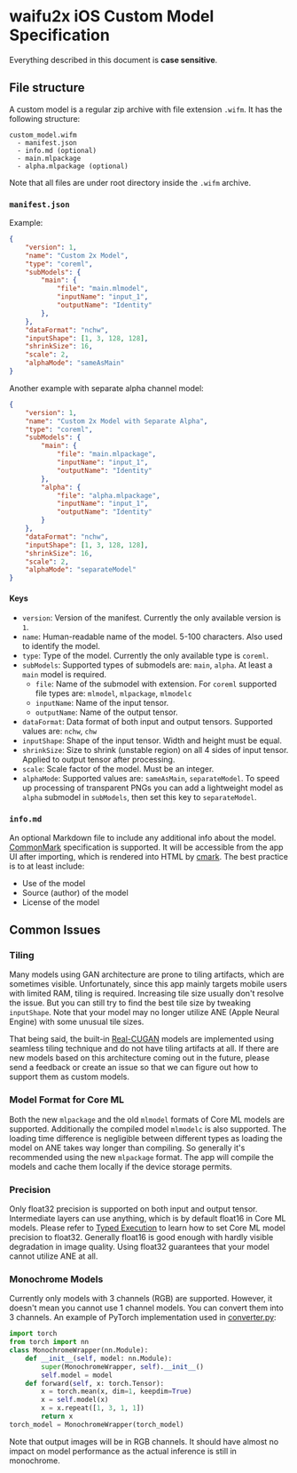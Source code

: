 waifu2x iOS Custom Model Specification
===

Everything described in this document is **case sensitive**.

## File structure
A custom model is a regular zip archive with file extension `.wifm`. It has the following structure:
```
custom_model.wifm
  - manifest.json
  - info.md (optional)
  - main.mlpackage
  - alpha.mlpackage (optional)
```
Note that all files are under root directory inside the `.wifm` archive.

### `manifest.json`
Example:
```json
{
    "version": 1,
    "name": "Custom 2x Model",
    "type": "coreml",
    "subModels": {
        "main": {
            "file": "main.mlmodel",
            "inputName": "input_1",
            "outputName": "Identity"
        },
    },
    "dataFormat": "nchw",
    "inputShape": [1, 3, 128, 128],
    "shrinkSize": 16,
    "scale": 2,
    "alphaMode": "sameAsMain"
}
```

Another example with separate alpha channel model:
```json
{
    "version": 1,
    "name": "Custom 2x Model with Separate Alpha",
    "type": "coreml",
    "subModels": {
        "main": {
            "file": "main.mlpackage",
            "inputName": "input_1",
            "outputName": "Identity"
        },
        "alpha": {
            "file": "alpha.mlpackage",
            "inputName": "input_1",
            "outputName": "Identity"
        }
    },
    "dataFormat": "nchw",
    "inputShape": [1, 3, 128, 128],
    "shrinkSize": 16,
    "scale": 2,
    "alphaMode": "separateModel"
}
```

#### Keys
- `version`: Version of the manifest. Currently the only available version is `1`.
- `name`: Human-readable name of the model. 5-100 characters. Also used to identify the model.
- `type`: Type of the model. Currently the only available type is `coreml`.
- `subModels`: Supported types of submodels are: `main`, `alpha`. At least a `main` model is required.
    - `file`: Name of the submodel with extension. For `coreml` supported file types are: `mlmodel`, `mlpackage`, `mlmodelc`
    - `inputName`: Name of the input tensor.
    - `outputName`: Name of the output tensor.
- `dataFormat`: Data format of both input and output tensors. Supported values are: `nchw`, `chw`
- `inputShape`: Shape of the input tensor. Width and height must be equal.
- `shrinkSize`: Size to shrink (unstable region) on all 4 sides of input tensor. Applied to output tensor after processing.
- `scale`: Scale factor of the model. Must be an integer.
- `alphaMode`: Supported values are: `sameAsMain`, `separateModel`. To speed up processing of transparent PNGs you can add a lightweight model as `alpha` submodel in `subModels`, then set this key to `separateModel`.

### `info.md`
An optional Markdown file to include any additional info about the model. [CommonMark](https://commonmark.org/) specification is supported. It will be accessible from the app UI after importing, which is rendered into HTML by [cmark](https://github.com/commonmark/cmark). The best practice is to at least include:
- Use of the model
- Source (author) of the model
- License of the model

## Common Issues

### Tiling
Many models using GAN architecture are prone to tiling artifacts, which are sometimes visible. Unfortunately, since this app mainly targets mobile users with limited RAM, tiling is required. Increasing tile size usually don't resolve the issue. But you can still try to find the best tile size by tweaking `inputShape`. Note that your model may no longer utilize ANE (Apple Neural Engine) with some unusual tile sizes.

That being said, the built-in [Real-CUGAN](https://github.com/bilibili/ailab/tree/main/Real-CUGAN) models are implemented using seamless tiling technique and do not have tiling artifacts at all. If there are new models based on this architecture coming out in the future, please send a feedback or create an issue so that we can figure out how to support them as custom models.

### Model Format for Core ML
Both the new `mlpackage` and the old `mlmodel` formats of Core ML models are supported. Additionally the compiled model `mlmodelc` is also supported. The loading time difference is negligible between different types as loading the model on ANE takes way longer than compiling. So generally it's recommended using the new `mlpackage` format. The app will compile the models and cache them locally if the device storage permits.

### Precision
Only float32 precision is supported on both input and output tensor. Intermediate layers can use anything, which is by default float16 in Core ML models. Please refer to [Typed Execution](https://coremltools.readme.io/docs/typed-execution) to learn how to set Core ML model precision to float32. Generally float16 is good enough with hardly visible degradation in image quality. Using float32 guarantees that your model cannot utilize ANE at all.

### Monochrome Models
Currently only models with 3 channels (RGB) are supported. However, it doesn't mean you cannot use 1 channel models. You can convert them into 3 channels. An example of PyTorch implementation used in [converter.py](./converter.py):
```python
import torch
from torch import nn
class MonochromeWrapper(nn.Module):
    def __init__(self, model: nn.Module):
        super(MonochromeWrapper, self).__init__()
        self.model = model
    def forward(self, x: torch.Tensor):
        x = torch.mean(x, dim=1, keepdim=True)
        x = self.model(x)
        x = x.repeat([1, 3, 1, 1])
        return x
torch_model = MonochromeWrapper(torch_model)
```
Note that output images will be in RGB channels. It should have almost no impact on model performance as the actual inference is still in monochrome.
